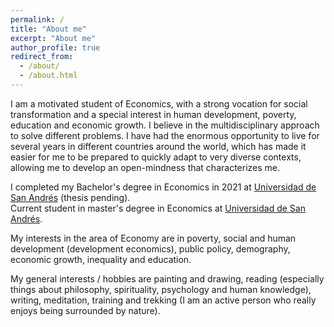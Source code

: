 ```yaml
---
permalink: /
title: "About me"
excerpt: "About me"
author_profile: true
redirect_from: 
  - /about/
  - /about.html
---
```

I am a motivated student of Economics, with a strong vocation for social transformation and a special interest in human development,
poverty, education and economic growth. I believe in the multidisciplinary approach to solve different problems. I have had the enormous opportunity to live for several years in different countries around the world, which has made it easier for me to be prepared to quickly adapt to very diverse contexts, allowing me to develop an open-mindness that characterizes me.

I completed my Bachelor's degree in Economics in 2021 at [Universidad de San Andrés](www.udesa.edu.ar) (thesis pending).  
Current student in master's degree in Economics at [Universidad de San Andrés](www.udesa.edu.ar).  

My interests in the area of Economy are in poverty, social and human development (development economics), public policy, demography, economic growth, inequality and education. 

My general interests / hobbies are painting and drawing, reading (especially things about philosophy, spirituality, psychology and human knowledge), writing, meditation, training and trekking (I am an active person who really enjoys being surrounded by nature).





